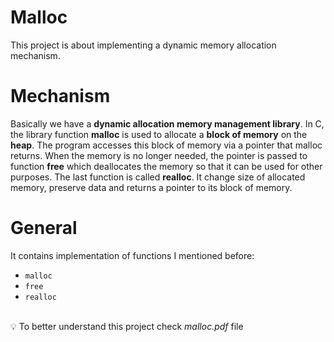 # Malloc

This project is about implementing a dynamic memory allocation mechanism.


# Mechanism
Basically we have a **dynamic allocation memory management library**. In C, the library function **malloc** is used to allocate a **block of memory** on the **heap**. The program accesses this block of memory via a pointer that malloc returns. When the memory is no longer needed, the pointer is passed to function **free** which deallocates the memory so that it can be used for other purposes.
The last function is called **realloc**. It change size of allocated memory, preserve data and returns a pointer to its block of memory.

# General
It contains implementation of functions I mentioned before:
  - `malloc`
  - `free`
  - `realloc`

<br/>:bulb: To better understand this project check *malloc.pdf* file
